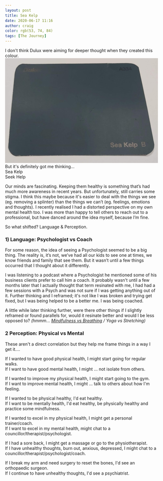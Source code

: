 ```yaml
---
layout: post
title: Sea Kelp
date: 2020-06-17 11:16
author: craig
color: rgb(53, 74, 84)
tags: [The Journey]
---
```


I don't think Dulux were aiming for deeper thought when they created this colour.  
![Dulux colour swatch of a colour named 'sea kelp'](/assets/img/posts/sea-kelp.jpg "Dulux colour 'sea kelp'")
But it's definitely got me thinking...  
Sea Kelp  
Seek Help  

Our minds are fascinating. Keeping them healthy is something that’s had much more awareness in recent years. But unfortunately, still carries some stigma. I think this maybe because it's easier to deal with the things we see (eg. removing a splinter) than the things we can’t (eg. feelings, emotions and thoughts). I recently realised I had a distorted perspective on my own mental health too. I was more than happy to tell others to reach out to a professional, but have danced around the idea myself, because I’m fine. 

So what shifted? Language & Perception.

### 1) Language: Psychologist vs Coach
For some reason, the idea of seeing a Psychologist seemed to be a big thing. The reality is, it’s not, we’ve had all our kids to see one at times, we know friends and family that see them. But it wasn’t until a few things occurred that I thought about it differently.

I was listening to a podcast where a Psychologist he mentioned some of his business clients prefer to call him a coach. It probably wasn't until a few months later that I actually thought that term resinated with me, I had had a few sessions with a Psych and was not sure if I was getting anything out of it. Further thinking and I reframed; it's not like I was broken and trying get fixed, but I was being helped to be a better me. I was being coached.

A little while later thinking further, were there other things if I slightly reframed or found parallels for, would it resinate better and would I be less opposed to? *(hmmm... [Mindfulness vs Breathing](/2020/06/16/breathing-hdydi-part-6.html)  / Yoga vs Stretching)*

### 2 Perception: Physical vs Mental
These aren't a direct correlation but they help me frame things in a way I get it....

If I wanted to have good physical health, I might start going for regular walks.  
If I want to have good mental health, I might ... not isolate from others.

If I wanted to improve my physical health, I might start going to the gym.  
If I want to improve mental health, I might ... talk to others about how I'm feeling.
    
If I wanted to be physical healthy, I'd eat healthy.  
If I want to be mentally health, I'd eat healthy, be physically healthy and practice some mindfulness.
	
If I wanted to excel in my physical health, I might get a personal trainer/coach.  
If I want to excel in my mental health, might chat to a councillor/therapist/psychologist.
	
If I had a sore back, I might get a massage or go to the physiotherapist.  
If I have unhealthy thoughts, burn out, anxious, depressed, I might chat to a councillor/therapist/psychologist/coach.
	
If I break my arm and need surgery to reset the bones, I'd see an orthopaedic surgeon.   
If I continue to have unhealthy thoughts, I'd see a psychiatrist.
